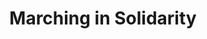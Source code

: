 ---
pid: LS43
title: Marching in Solidarity
location_transcription: along Ben Franklin Pkwy
zipcode: '19130'
outside_phl: 
neighborhood: Art Museum,Francisville
age: '32'
age_range: 30-39
instagram: 
image_file_name: LS_43.jpg
proposal_transcription: one aspect of Philly that's really impressed me in the last
  few years is the size of marches and protests. A monument depicting some marches
  would capture the current moment of our city and country.
topic: Philadelphia,Social Justice
topic_summary: 0, 0
type: Other No Form
keywords_other: 
credit: Steven Chemtob
image_labels: 
twitter: 
facebook: 
permalink: "/monuments/ls43/"
layout: item-page
---